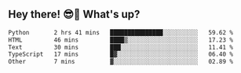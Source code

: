 ## Hey there! 😎👋 What's up?

<!--START_SECTION:waka-->

```txt
Python       2 hrs 41 mins   ███████████████░░░░░░░░░░   59.62 %
HTML         46 mins         ████▒░░░░░░░░░░░░░░░░░░░░   17.23 %
Text         30 mins         ███░░░░░░░░░░░░░░░░░░░░░░   11.41 %
TypeScript   17 mins         █▓░░░░░░░░░░░░░░░░░░░░░░░   06.40 %
Other        7 mins          ▓░░░░░░░░░░░░░░░░░░░░░░░░   02.89 %
```

<!--END_SECTION:waka-->
